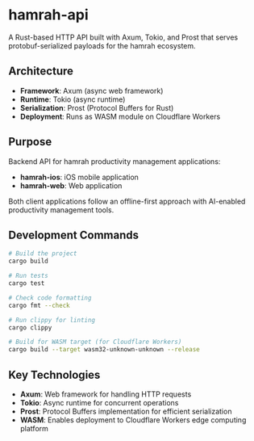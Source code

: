 # hamrah-api

A Rust-based HTTP API built with Axum, Tokio, and Prost that serves protobuf-serialized payloads for the hamrah ecosystem.

## Architecture

- **Framework**: Axum (async web framework)
- **Runtime**: Tokio (async runtime)
- **Serialization**: Prost (Protocol Buffers for Rust)
- **Deployment**: Runs as WASM module on Cloudflare Workers

## Purpose

Backend API for hamrah productivity management applications:
- **hamrah-ios**: iOS mobile application
- **hamrah-web**: Web application

Both client applications follow an offline-first approach with AI-enabled productivity management tools.

## Development Commands

```bash
# Build the project
cargo build

# Run tests
cargo test

# Check code formatting
cargo fmt --check

# Run clippy for linting
cargo clippy

# Build for WASM target (for Cloudflare Workers)
cargo build --target wasm32-unknown-unknown --release
```

## Key Technologies

- **Axum**: Web framework for handling HTTP requests
- **Tokio**: Async runtime for concurrent operations
- **Prost**: Protocol Buffers implementation for efficient serialization
- **WASM**: Enables deployment to Cloudflare Workers edge computing platform